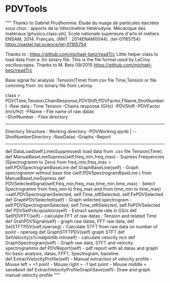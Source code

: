 # PDVTools
"""
Thanks to Gabriel Prudhomme. 
Étude du nuage de particules éjectées sous choc : apports de la Vélocimétrie Hétérodyne. Mécanique des matériaux [physics.class-ph]. 
Ecole nationale supérieure d'arts et métiers
ENSAM, 2014. 
Français. ⟨NNT : 2014ENAM0044⟩. ⟨tel-01165754⟩
https://pastel.hal.science/tel-01165754

Thanks to : 
https://github.com/michael-betz/readTrc
Little helper class to load data from a .trc binary file.
This is the file format used by LeCroy oscilloscopes.
Thanks to M. Betz 09/2015
https://github.com/michael-betz/readTrc

Base signal for analysis :Tension(Time) from csv file Time,Tension or file comming from .trc binary file from Lecroy 


class > PDV(Time,Tension,ChainResponse,PDVShift,PDVFactor,FName,ShotNumber)
    -Raw data : Time Tension
    -Chains response (GHz)
    -PDVShift 
    -PDVFactor (m/s/Hz)
    -FName - File name of raw datas   
    -ShotNumber - Files directory
*************************************************************
Directory Structure : 
Working directory
    -PDVWorking.ipynb
    |
    --ShotNumberDirectory
        -RawDatas
        -Graphs 
        -Report
******************************
def DataLoad(self,LinesSuppressed) load data from .csv file Tension(Time). 
def ManualBaseLineSupress(self,freq_min,freq_max) - Supress Frequencies (Spectrogramm to Zero) from freq_min,freq_max > self.PDVSpectrogramBaseLine 
def GraphBaseLine(self) - Graph specrogramm without base line (self.PDVSpectrogramBaseLine ) from ManualBaseLineSupress
def PDVSelectedSignal(self,freq_min,freq_max,time_min,time_max) - Select Spectrogramm from freq_min to freq_max and from time_min to time_max) 
     >self.PDVSpectrogramSelected, self.Time_stftSelected, self.FePDVSelected
def GraphPDVSelected(self) - Graph selected spectrogram  - self.PDVSpectrogramSelected, self.Time_stftSelected, self.FePDVSelected       
def PDVSetFrAcquisition(self) - Extract sample rate in GS/s
def SetPDVFFT(self) - calculate FFT of raw datas :  Tension and related Time
def GrahPDVSignal(self) - graph raw datas, FFT raw data, 
def SetSTFTPDV(self,nperseg) - Calculate STFT from raw data on number of point - nperseg
def GraphSTFTPDV(self) graph STFT
def SetVelocity(s%matplotlib inlineelf) - calculate velocity m/s
def GraphSpectrogram(self) - Graph raw data, STFT and velocity spectrogramms
def PDVReport(self) - pdf report with all datas and graph for basic analysis, datas, FFFT, Spectrogram, baseline.  
def ExtractVelocityProfile(self) - Manual extraction of velocity profile  - Mouse left = +1 point  - Mouse right = -1 last point - Mouse middle = save&exit
def ExtractVelocityProfileGraphSave(self)- Draw and graph manual velocity profile
"""
